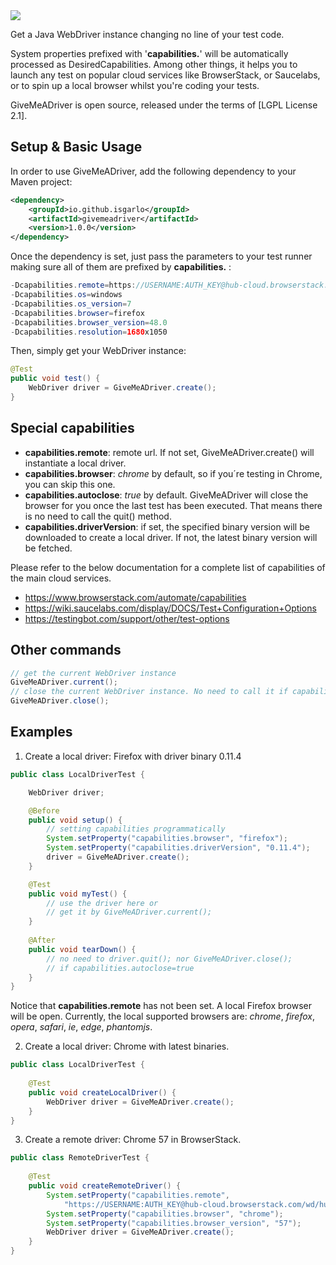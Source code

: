 <img src="https://cloud.githubusercontent.com/assets/15626602/26036362/7e36f35e-38dc-11e7-8fc9-a198bb5c7dc6.png">

Get a Java WebDriver instance changing no line of your test code.

System properties prefixed with '**capabilities.**' will be automatically processed as DesiredCapabilities. Among other things, it helps you to launch any test on popular cloud services like BrowserStack, or Saucelabs, or to spin up a local browser whilst you're coding your tests.

GiveMeADriver is open source, released under the terms of [LGPL License 2.1].

## Setup & Basic Usage

In order to use GiveMeADriver, add the following dependency to your Maven project:

```xml
<dependency>
	<groupId>io.github.isgarlo</groupId>
	<artifactId>givemeadriver</artifactId>
	<version>1.0.0</version>
</dependency>
```

Once the dependency is set, just pass the parameters to your test runner making sure all of them are prefixed by **capabilities.** :
```java
-Dcapabilities.remote=https://USERNAME:AUTH_KEY@hub-cloud.browserstack.com/wd/hub
-Dcapabilities.os=windows
-Dcapabilities.os_version=7
-Dcapabilities.browser=firefox
-Dcapabilities.browser_version=48.0
-Dcapabilities.resolution=1680x1050
```
Then, simply get your WebDriver instance:
```java
@Test
public void test() {
	WebDriver driver = GiveMeADriver.create();
}
```
## Special capabilities
 - **capabilities.remote**: remote url. If not set, GiveMeADriver.create() will instantiate a local driver.
 - **capabilities.browser**: *chrome* by default, so if you´re testing in Chrome, you can skip this one.
 - **capabilities.autoclose**: *true* by default. GiveMeADriver will close the browser for you once the last test has been executed. That means there is no need to call the quit() method.
 - **capabilities.driverVersion**: if set, the specified binary version will be downloaded to create a local driver. If not, the latest binary version will be fetched.

 Please refer to the below documentation for a complete list of capabilities of the main cloud services.
- https://www.browserstack.com/automate/capabilities
- https://wiki.saucelabs.com/display/DOCS/Test+Configuration+Options
- https://testingbot.com/support/other/test-options

## Other commands
 ```java
// get the current WebDriver instance
GiveMeADriver.current();
// close the current WebDriver instance. No need to call it if capabilities.autoclose=true
GiveMeADriver.close();
```

## Examples
1. Create a local driver: Firefox with driver binary 0.11.4
```java
public class LocalDriverTest {

	WebDriver driver;

	@Before
	public void setup() {
		// setting capabilities programmatically
		System.setProperty("capabilities.browser", "firefox");
		System.setProperty("capabilities.driverVersion", "0.11.4");
		driver = GiveMeADriver.create();
	}

	@Test
	public void myTest() {
		// use the driver here or
		// get it by GiveMeADriver.current();
	}
	
	@After
	public void tearDown() {
		// no need to driver.quit(); nor GiveMeADriver.close();
		// if capabilities.autoclose=true
	}
}
```
Notice that **capabilities.remote** has not been set. A local Firefox browser will be open.
Currently, the local supported browsers are: *chrome*, *firefox*, *opera*, *safari*, *ie*, *edge*, *phantomjs*.

2. Create a local driver: Chrome with latest binaries.
```java
public class LocalDriverTest {
	
	@Test
	public void createLocalDriver() {
		WebDriver driver = GiveMeADriver.create();
	}
}
```
3. Create a remote driver: Chrome 57 in BrowserStack.
```java
public class RemoteDriverTest {
	
	@Test
	public void createRemoteDriver() {
		System.setProperty("capabilities.remote", 
			"https://USERNAME:AUTH_KEY@hub-cloud.browserstack.com/wd/hub");
		System.setProperty("capabilities.browser", "chrome");
		System.setProperty("capabilities.browser_version", "57");
		WebDriver driver = GiveMeADriver.create();
	}
}
```
 
